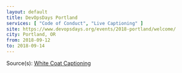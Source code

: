 ```yaml
---
layout: default
title: DevOpsDays Portland
services: [ "Code of Conduct", "Live Captioning" ]
site: https://www.devopsdays.org/events/2018-portland/welcome/
city: Portland, OR
from: 2018-09-12
to: 2018-09-14
---
```


Source(s): [White Coat Captioning](http://www.whitecoatcaptioning.com/)
